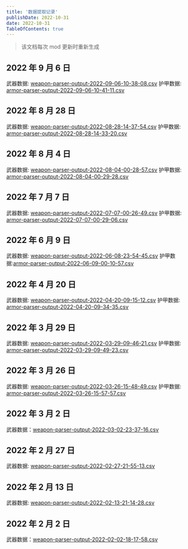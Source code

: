 ```yaml
---
title: '数据提取记录'
publishDate: 2022-10-31
date: 2022-10-31
TableOfContents: true
---
```


> 该文档每次 mod 更新时重新生成

## 2022 年 9 月 6 日

武器数据: [weapon-parser-output-2022-09-06-10-38-08.csv](https://www.yuque.com/attachments/yuque/0/2022/xls/223827/1662432219920-840fdfe7-d5ca-4596-8647-70f1bac391d1.xls?_lake_card=%7B%22src%22%3A%22https%3A%2F%2Fwww.yuque.com%2Fattachments%2Fyuque%2F0%2F2022%2Fxls%2F223827%2F1662432219920-840fdfe7-d5ca-4596-8647-70f1bac391d1.xls%22%2C%22name%22%3A%22weapon-parser-output-2022-09-06-10-38-08.csv%22%2C%22size%22%3A236432%2C%22type%22%3A%22application%2Fvnd.ms-excel%22%2C%22ext%22%3A%22xls%22%2C%22source%22%3A%22%22%2C%22status%22%3A%22done%22%2C%22download%22%3Atrue%2C%22taskId%22%3A%22u494b478b-5e2b-407a-8771-5383e7bb2f4%22%2C%22taskType%22%3A%22upload%22%2C%22__spacing%22%3A%22both%22%2C%22id%22%3A%22ua3c8a0cf%22%2C%22margin%22%3A%7B%22top%22%3Atrue%2C%22bottom%22%3Atrue%7D%2C%22card%22%3A%22file%22%7D)
护甲数据: [armor-parser-output-2022-09-06-10-41-11.csv](https://www.yuque.com/attachments/yuque/0/2022/xls/223827/1662432214580-3afd2243-5434-46b0-a4d2-2a5850e397a4.xls?_lake_card=%7B%22src%22%3A%22https%3A%2F%2Fwww.yuque.com%2Fattachments%2Fyuque%2F0%2F2022%2Fxls%2F223827%2F1662432214580-3afd2243-5434-46b0-a4d2-2a5850e397a4.xls%22%2C%22name%22%3A%22armor-parser-output-2022-09-06-10-41-11.csv%22%2C%22size%22%3A29848%2C%22type%22%3A%22application%2Fvnd.ms-excel%22%2C%22ext%22%3A%22xls%22%2C%22source%22%3A%22%22%2C%22status%22%3A%22done%22%2C%22download%22%3Atrue%2C%22taskId%22%3A%22u810df9eb-e481-42c5-9194-dc28205e3e6%22%2C%22taskType%22%3A%22upload%22%2C%22__spacing%22%3A%22both%22%2C%22id%22%3A%22u15415af2%22%2C%22margin%22%3A%7B%22top%22%3Atrue%2C%22bottom%22%3Atrue%7D%2C%22card%22%3A%22file%22%7D)

## 2022 年 8 月 28 日

武器数据: [weapon-parser-output-2022-08-28-14-37-54.csv](https://www.yuque.com/attachments/yuque/0/2022/xls/223827/1661681686614-f2e1dd5c-081a-4ab0-92f6-1e9b94410966.xls?_lake_card=%7B%22src%22%3A%22https%3A%2F%2Fwww.yuque.com%2Fattachments%2Fyuque%2F0%2F2022%2Fxls%2F223827%2F1661681686614-f2e1dd5c-081a-4ab0-92f6-1e9b94410966.xls%22%2C%22name%22%3A%22weapon-parser-output-2022-08-28-14-37-54.csv%22%2C%22size%22%3A236417%2C%22type%22%3A%22application%2Fvnd.ms-excel%22%2C%22ext%22%3A%22xls%22%2C%22source%22%3A%22%22%2C%22status%22%3A%22done%22%2C%22mode%22%3A%22title%22%2C%22download%22%3Atrue%2C%22taskId%22%3A%22ubfa4645a-ec02-4802-8319-9e4a2bd4d2a%22%2C%22taskType%22%3A%22upload%22%2C%22__spacing%22%3A%22both%22%2C%22id%22%3A%22u82c9e022%22%2C%22margin%22%3A%7B%22top%22%3Atrue%2C%22bottom%22%3Atrue%7D%2C%22card%22%3A%22file%22%7D)
护甲数据: [armor-parser-output-2022-08-28-14-33-20.csv](https://www.yuque.com/attachments/yuque/0/2022/xls/223827/1661681689008-ff4c6b56-4ae4-4bdf-ab1e-79311a708096.xls?_lake_card=%7B%22src%22%3A%22https%3A%2F%2Fwww.yuque.com%2Fattachments%2Fyuque%2F0%2F2022%2Fxls%2F223827%2F1661681689008-ff4c6b56-4ae4-4bdf-ab1e-79311a708096.xls%22%2C%22name%22%3A%22armor-parser-output-2022-08-28-14-33-20.csv%22%2C%22size%22%3A29848%2C%22type%22%3A%22application%2Fvnd.ms-excel%22%2C%22ext%22%3A%22xls%22%2C%22source%22%3A%22%22%2C%22status%22%3A%22done%22%2C%22mode%22%3A%22title%22%2C%22download%22%3Atrue%2C%22taskId%22%3A%22u693985b8-e09c-45bd-9184-18369714cc8%22%2C%22taskType%22%3A%22upload%22%2C%22__spacing%22%3A%22both%22%2C%22id%22%3A%22ufa2fd744%22%2C%22margin%22%3A%7B%22top%22%3Atrue%2C%22bottom%22%3Atrue%7D%2C%22card%22%3A%22file%22%7D)

## 2022 年 8 月 4 日

武器数据: [weapon-parser-output-2022-08-04-00-28-57.csv](https://www.yuque.com/attachments/yuque/0/2022/xls/223827/1661681653236-d33303dd-d29f-43c6-9765-12e44e3e73a3.xls?_lake_card=%7B%22src%22%3A%22https%3A%2F%2Fwww.yuque.com%2Fattachments%2Fyuque%2F0%2F2022%2Fxls%2F223827%2F1661681653236-d33303dd-d29f-43c6-9765-12e44e3e73a3.xls%22%2C%22name%22%3A%22weapon-parser-output-2022-08-04-00-28-57.csv%22%2C%22size%22%3A223080%2C%22type%22%3A%22application%2Fvnd.ms-excel%22%2C%22ext%22%3A%22xls%22%2C%22source%22%3A%22%22%2C%22status%22%3A%22done%22%2C%22mode%22%3A%22title%22%2C%22download%22%3Atrue%2C%22taskId%22%3A%22u44724712-1c0a-480c-9933-d313cb4f7f4%22%2C%22taskType%22%3A%22upload%22%2C%22__spacing%22%3A%22both%22%2C%22id%22%3A%22u65f5a0cf%22%2C%22margin%22%3A%7B%22top%22%3Atrue%2C%22bottom%22%3Atrue%7D%2C%22card%22%3A%22file%22%7D)
护甲数据: [armor-parser-output-2022-08-04-00-29-28.csv](https://www.yuque.com/attachments/yuque/0/2022/xls/223827/1661681661361-9bf9b370-139a-445e-bb41-5115b4c2c671.xls?_lake_card=%7B%22src%22%3A%22https%3A%2F%2Fwww.yuque.com%2Fattachments%2Fyuque%2F0%2F2022%2Fxls%2F223827%2F1661681661361-9bf9b370-139a-445e-bb41-5115b4c2c671.xls%22%2C%22name%22%3A%22armor-parser-output-2022-08-04-00-29-28.csv%22%2C%22size%22%3A28587%2C%22type%22%3A%22application%2Fvnd.ms-excel%22%2C%22ext%22%3A%22xls%22%2C%22source%22%3A%22%22%2C%22status%22%3A%22done%22%2C%22mode%22%3A%22title%22%2C%22download%22%3Atrue%2C%22taskId%22%3A%22u4c11ba4a-8e61-4b2a-8935-3f09cfc3a07%22%2C%22taskType%22%3A%22upload%22%2C%22__spacing%22%3A%22both%22%2C%22id%22%3A%22u6be1d28a%22%2C%22margin%22%3A%7B%22top%22%3Atrue%2C%22bottom%22%3Atrue%7D%2C%22card%22%3A%22file%22%7D)

## 2022 年 7 月 7 日

武器数据: [weapon-parser-output-2022-07-07-00-26-49.csv](https://www.yuque.com/attachments/yuque/0/2022/xls/223827/1657125114081-66b71214-2929-42c1-b4da-2535c8d32d98.xls?_lake_card=%7B%22src%22%3A%22https%3A%2F%2Fwww.yuque.com%2Fattachments%2Fyuque%2F0%2F2022%2Fxls%2F223827%2F1657125114081-66b71214-2929-42c1-b4da-2535c8d32d98.xls%22%2C%22name%22%3A%22weapon-parser-output-2022-07-07-00-26-49.csv%22%2C%22size%22%3A208100%2C%22type%22%3A%22application%2Fvnd.ms-excel%22%2C%22ext%22%3A%22xls%22%2C%22source%22%3A%22%22%2C%22status%22%3A%22done%22%2C%22mode%22%3A%22title%22%2C%22download%22%3Atrue%2C%22taskId%22%3A%22ucf3c1afc-98eb-4682-b946-4b493d35d71%22%2C%22taskType%22%3A%22upload%22%2C%22__spacing%22%3A%22both%22%2C%22id%22%3A%22u122b9455%22%2C%22margin%22%3A%7B%22top%22%3Atrue%2C%22bottom%22%3Atrue%7D%2C%22card%22%3A%22file%22%7D)
护甲数据: [armor-parser-output-2022-07-07-00-29-06.csv](https://www.yuque.com/attachments/yuque/0/2022/xls/223827/1657125107409-f5e70c3c-9991-41a7-a543-af5b8630f0a4.xls?_lake_card=%7B%22src%22%3A%22https%3A%2F%2Fwww.yuque.com%2Fattachments%2Fyuque%2F0%2F2022%2Fxls%2F223827%2F1657125107409-f5e70c3c-9991-41a7-a543-af5b8630f0a4.xls%22%2C%22name%22%3A%22armor-parser-output-2022-07-07-00-29-06.csv%22%2C%22size%22%3A28025%2C%22type%22%3A%22application%2Fvnd.ms-excel%22%2C%22ext%22%3A%22xls%22%2C%22source%22%3A%22%22%2C%22status%22%3A%22done%22%2C%22mode%22%3A%22title%22%2C%22download%22%3Atrue%2C%22taskId%22%3A%22u8ca05d2f-5dc2-48cf-b9e2-4dec0bc5165%22%2C%22taskType%22%3A%22upload%22%2C%22__spacing%22%3A%22both%22%2C%22id%22%3A%22uf157f539%22%2C%22margin%22%3A%7B%22top%22%3Atrue%2C%22bottom%22%3Atrue%7D%2C%22card%22%3A%22file%22%7D)

## 2022 年 6 月 9 日

武器数据: [weapon-parser-output-2022-06-08-23-54-45.csv](https://www.yuque.com/attachments/yuque/0/2022/xls/223827/1654704919116-57b64f71-8229-40c8-8bed-3653ffac2738.xls?_lake_card=%7B%22src%22%3A%22https%3A%2F%2Fwww.yuque.com%2Fattachments%2Fyuque%2F0%2F2022%2Fxls%2F223827%2F1654704919116-57b64f71-8229-40c8-8bed-3653ffac2738.xls%22%2C%22name%22%3A%22weapon-parser-output-2022-06-08-23-54-45.csv%22%2C%22size%22%3A196713%2C%22type%22%3A%22application%2Fvnd.ms-excel%22%2C%22ext%22%3A%22xls%22%2C%22source%22%3A%22%22%2C%22status%22%3A%22done%22%2C%22mode%22%3A%22title%22%2C%22download%22%3Atrue%2C%22taskId%22%3A%22uc1eeb4cd-920c-4717-b681-69490a92d2e%22%2C%22taskType%22%3A%22upload%22%2C%22__spacing%22%3A%22both%22%2C%22id%22%3A%22u0b7d9156%22%2C%22margin%22%3A%7B%22top%22%3Atrue%2C%22bottom%22%3Atrue%7D%2C%22card%22%3A%22file%22%7D)
护甲数据:[armor-parser-output-2022-06-09-00-10-57.csv](https://www.yuque.com/attachments/yuque/0/2022/xls/223827/1654704924303-f50fe50d-c1ff-446c-b287-75156ecbdcff.xls?_lake_card=%7B%22src%22%3A%22https%3A%2F%2Fwww.yuque.com%2Fattachments%2Fyuque%2F0%2F2022%2Fxls%2F223827%2F1654704924303-f50fe50d-c1ff-446c-b287-75156ecbdcff.xls%22%2C%22name%22%3A%22armor-parser-output-2022-06-09-00-10-57.csv%22%2C%22size%22%3A26917%2C%22type%22%3A%22application%2Fvnd.ms-excel%22%2C%22ext%22%3A%22xls%22%2C%22source%22%3A%22%22%2C%22status%22%3A%22done%22%2C%22mode%22%3A%22title%22%2C%22download%22%3Atrue%2C%22taskId%22%3A%22u3ea31da9-b832-4480-913a-0d39bc7063e%22%2C%22taskType%22%3A%22upload%22%2C%22__spacing%22%3A%22both%22%2C%22id%22%3A%22u3cc8e132%22%2C%22margin%22%3A%7B%22top%22%3Atrue%2C%22bottom%22%3Atrue%7D%2C%22card%22%3A%22file%22%7D)

## 2022 年 4 月 20 日

武器数据: [weapon-parser-output-2022-04-20-09-15-12.csv](https://www.yuque.com/attachments/yuque/0/2022/csv/223827/1650418733225-c420f6dd-5436-425a-bc05-02d1c3c28a5d.csv?_lake_card=%7B%22src%22%3A%22https%3A%2F%2Fwww.yuque.com%2Fattachments%2Fyuque%2F0%2F2022%2Fcsv%2F223827%2F1650418733225-c420f6dd-5436-425a-bc05-02d1c3c28a5d.csv%22%2C%22name%22%3A%22weapon-parser-output-2022-04-20-09-15-12.csv%22%2C%22size%22%3A191295%2C%22type%22%3A%22text%2Fcsv%22%2C%22ext%22%3A%22csv%22%2C%22source%22%3A%22%22%2C%22status%22%3A%22done%22%2C%22mode%22%3A%22title%22%2C%22download%22%3Atrue%2C%22taskId%22%3A%22u50c087a1-3fb6-489d-8472-93e8181747b%22%2C%22taskType%22%3A%22upload%22%2C%22id%22%3A%22ue67221d7%22%2C%22card%22%3A%22file%22%7D)
护甲数据: [armor-parser-output-2022-04-20-09-34-35.csv](https://www.yuque.com/attachments/yuque/0/2022/csv/223827/1650418725692-f9d71c74-41b5-4e84-b947-e3c63e16eccf.csv?_lake_card=%7B%22src%22%3A%22https%3A%2F%2Fwww.yuque.com%2Fattachments%2Fyuque%2F0%2F2022%2Fcsv%2F223827%2F1650418725692-f9d71c74-41b5-4e84-b947-e3c63e16eccf.csv%22%2C%22name%22%3A%22armor-parser-output-2022-04-20-09-34-35.csv%22%2C%22size%22%3A25319%2C%22type%22%3A%22text%2Fcsv%22%2C%22ext%22%3A%22csv%22%2C%22source%22%3A%22%22%2C%22status%22%3A%22done%22%2C%22mode%22%3A%22title%22%2C%22download%22%3Atrue%2C%22taskId%22%3A%22ufd4f712b-1a28-492d-af40-010056055ea%22%2C%22taskType%22%3A%22upload%22%2C%22id%22%3A%22ueeef7021%22%2C%22card%22%3A%22file%22%7D)

## 2022 年 3 月 29 日

武器数据: [weapon-parser-output-2022-03-29-09-46-21.csv](https://www.yuque.com/attachments/yuque/0/2022/xls/223827/1648518653126-cd8afdbe-7405-4acf-8230-897e768f0376.xls?_lake_card=%7B%22src%22%3A%22https%3A%2F%2Fwww.yuque.com%2Fattachments%2Fyuque%2F0%2F2022%2Fxls%2F223827%2F1648518653126-cd8afdbe-7405-4acf-8230-897e768f0376.xls%22%2C%22name%22%3A%22weapon-parser-output-2022-03-29-09-46-21.csv%22%2C%22size%22%3A184344%2C%22type%22%3A%22application%2Fvnd.ms-excel%22%2C%22ext%22%3A%22xls%22%2C%22source%22%3A%22%22%2C%22status%22%3A%22done%22%2C%22mode%22%3A%22title%22%2C%22download%22%3Atrue%2C%22taskId%22%3A%22u9242eab9-3bb5-4be2-98e7-37547cc352a%22%2C%22taskType%22%3A%22upload%22%2C%22id%22%3A%22u9f2fee69%22%2C%22card%22%3A%22file%22%7D)
护甲数据: [armor-parser-output-2022-03-29-09-49-23.csv](https://www.yuque.com/attachments/yuque/0/2022/xls/223827/1648518647839-cf413343-c0dd-4779-b948-83537fbd4a8c.xls?_lake_card=%7B%22src%22%3A%22https%3A%2F%2Fwww.yuque.com%2Fattachments%2Fyuque%2F0%2F2022%2Fxls%2F223827%2F1648518647839-cf413343-c0dd-4779-b948-83537fbd4a8c.xls%22%2C%22name%22%3A%22armor-parser-output-2022-03-29-09-49-23.csv%22%2C%22size%22%3A22697%2C%22type%22%3A%22application%2Fvnd.ms-excel%22%2C%22ext%22%3A%22xls%22%2C%22source%22%3A%22%22%2C%22status%22%3A%22done%22%2C%22mode%22%3A%22title%22%2C%22download%22%3Atrue%2C%22taskId%22%3A%22ua1c4e387-27fe-4521-ab20-8ff9b2847aa%22%2C%22taskType%22%3A%22upload%22%2C%22id%22%3A%22u8e96c477%22%2C%22card%22%3A%22file%22%7D)

## 2022 年 3 月 26 日

武器数据: [weapon-parser-output-2022-03-26-15-48-49.csv](https://www.yuque.com/attachments/yuque/0/2022/xls/223827/1648281428613-938b3422-1feb-4c1d-933b-a6d695d57297.xls?_lake_card=%7B%22src%22%3A%22https%3A%2F%2Fwww.yuque.com%2Fattachments%2Fyuque%2F0%2F2022%2Fxls%2F223827%2F1648281428613-938b3422-1feb-4c1d-933b-a6d695d57297.xls%22%2C%22name%22%3A%22weapon-parser-output-2022-03-26-15-48-49.csv%22%2C%22size%22%3A177756%2C%22type%22%3A%22application%2Fvnd.ms-excel%22%2C%22ext%22%3A%22xls%22%2C%22source%22%3A%22%22%2C%22status%22%3A%22done%22%2C%22mode%22%3A%22title%22%2C%22download%22%3Atrue%2C%22taskId%22%3A%22u095739da-b559-4d97-a388-897e30d1997%22%2C%22taskType%22%3A%22upload%22%2C%22id%22%3A%22ud4aa5075%22%2C%22card%22%3A%22file%22%7D)
护甲数据: [armor-parser-output-2022-03-26-15-57-57.csv](https://www.yuque.com/attachments/yuque/0/2022/xls/223827/1648281581181-b61b4f02-5603-4653-9568-34c8fe52a666.xls?_lake_card=%7B%22src%22%3A%22https%3A%2F%2Fwww.yuque.com%2Fattachments%2Fyuque%2F0%2F2022%2Fxls%2F223827%2F1648281581181-b61b4f02-5603-4653-9568-34c8fe52a666.xls%22%2C%22name%22%3A%22armor-parser-output-2022-03-26-15-57-57.csv%22%2C%22size%22%3A22697%2C%22type%22%3A%22application%2Fvnd.ms-excel%22%2C%22ext%22%3A%22xls%22%2C%22source%22%3A%22%22%2C%22status%22%3A%22done%22%2C%22mode%22%3A%22title%22%2C%22download%22%3Atrue%2C%22taskId%22%3A%22u572e7e87-eddf-48b8-9b66-76cbf4e4804%22%2C%22taskType%22%3A%22upload%22%2C%22id%22%3A%22uc98ebf31%22%2C%22card%22%3A%22file%22%7D)

## 2022 年 3 月 2 日

武器数据：[weapon-parser-output-2022-03-02-23-37-16.csv](https://www.yuque.com/attachments/yuque/0/2022/xls/223827/1646235508986-73461cf4-ff1b-4179-9953-c9633b19eeaf.xls?_lake_card=%7B%22src%22%3A%22https%3A%2F%2Fwww.yuque.com%2Fattachments%2Fyuque%2F0%2F2022%2Fxls%2F223827%2F1646235508986-73461cf4-ff1b-4179-9953-c9633b19eeaf.xls%22%2C%22name%22%3A%22weapon-parser-output-2022-03-02-23-37-16.csv%22%2C%22size%22%3A133461%2C%22type%22%3A%22application%2Fvnd.ms-excel%22%2C%22ext%22%3A%22xls%22%2C%22source%22%3A%22%22%2C%22status%22%3A%22done%22%2C%22mode%22%3A%22title%22%2C%22download%22%3Atrue%2C%22taskId%22%3A%22u3c5f8213-010f-4ac7-8167-26d70b78150%22%2C%22taskType%22%3A%22upload%22%2C%22id%22%3A%22uc3f3c205%22%2C%22card%22%3A%22file%22%7D)

## 2022 年 2 月 27 日

武器数据: [weapon-parser-output-2022-02-27-21-55-13.csv](https://www.yuque.com/attachments/yuque/0/2022/xls/223827/1645970190710-6b350b1b-f232-4304-b8b0-820a18313932.xls?_lake_card=%7B%22src%22%3A%22https%3A%2F%2Fwww.yuque.com%2Fattachments%2Fyuque%2F0%2F2022%2Fxls%2F223827%2F1645970190710-6b350b1b-f232-4304-b8b0-820a18313932.xls%22%2C%22name%22%3A%22weapon-parser-output-2022-02-27-21-55-13.csv%22%2C%22size%22%3A133465%2C%22type%22%3A%22application%2Fvnd.ms-excel%22%2C%22ext%22%3A%22xls%22%2C%22source%22%3A%22%22%2C%22status%22%3A%22done%22%2C%22mode%22%3A%22title%22%2C%22download%22%3Atrue%2C%22taskId%22%3A%22u40d50172-4fa8-490d-b319-6c9d65d0a1b%22%2C%22taskType%22%3A%22upload%22%2C%22id%22%3A%22u4595cc16%22%2C%22card%22%3A%22file%22%7D)

## 2022 年 2 月 13 日

武器数据: [weapon-parser-output-2022-02-13-21-14-28.csv](https://www.yuque.com/attachments/yuque/0/2022/xls/223827/1644758118953-8d69f582-230a-4b66-8d80-0e7aeb0e7317.xls?_lake_card=%7B%22src%22%3A%22https%3A%2F%2Fwww.yuque.com%2Fattachments%2Fyuque%2F0%2F2022%2Fxls%2F223827%2F1644758118953-8d69f582-230a-4b66-8d80-0e7aeb0e7317.xls%22%2C%22name%22%3A%22weapon-parser-output-2022-02-13-21-14-28.csv%22%2C%22size%22%3A128775%2C%22type%22%3A%22application%2Fvnd.ms-excel%22%2C%22ext%22%3A%22xls%22%2C%22source%22%3A%22%22%2C%22status%22%3A%22done%22%2C%22mode%22%3A%22title%22%2C%22download%22%3Atrue%2C%22taskId%22%3A%22ue45422a2-af3f-4a90-8e6b-445807e444e%22%2C%22taskType%22%3A%22upload%22%2C%22id%22%3A%22ua6834a10%22%2C%22card%22%3A%22file%22%7D)

## 2022 年 2 月 2 日

武器数据：[weapon-parser-output-2022-02-02-18-17-58.csv](https://www.yuque.com/attachments/yuque/0/2022/xls/223827/1643797105824-c2f749ae-60ce-4ec5-89e5-34cf675b5b2f.xls?_lake_card=%7B%22src%22%3A%22https%3A%2F%2Fwww.yuque.com%2Fattachments%2Fyuque%2F0%2F2022%2Fxls%2F223827%2F1643797105824-c2f749ae-60ce-4ec5-89e5-34cf675b5b2f.xls%22%2C%22name%22%3A%22weapon-parser-output-2022-02-02-18-17-58.csv%22%2C%22size%22%3A126154%2C%22type%22%3A%22application%2Fvnd.ms-excel%22%2C%22ext%22%3A%22xls%22%2C%22source%22%3A%22%22%2C%22status%22%3A%22done%22%2C%22mode%22%3A%22title%22%2C%22download%22%3Atrue%2C%22taskId%22%3A%22u34f53a9d-f9ab-4290-995e-4b08eaa3887%22%2C%22taskType%22%3A%22upload%22%2C%22id%22%3A%22u4e394f25%22%2C%22card%22%3A%22file%22%7D)
